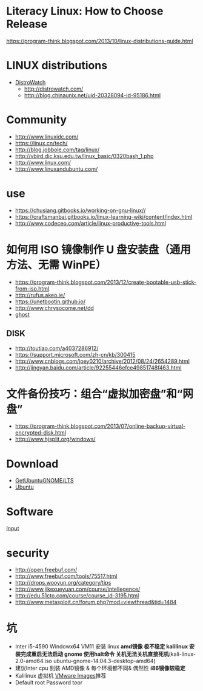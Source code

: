 # Literacy Linux: How to Choose Release
https://program-think.blogspot.com/2013/10/linux-distributions-guide.html
# LINUX distributions
* [DistroWatch](https://en.wikipedia.org/wiki/DistroWatch)
  * http://distrowatch.com/
  * http://blog.chinaunix.net/uid-20328094-id-95186.html
  
# Community
* http://www.linuxidc.com/
* https://linux.cn/tech/
* http://blog.jobbole.com/tag/linux/
* http://vbird.dic.ksu.edu.tw/linux_basic/0320bash_1.php
* http://www.linux.com/
* http://www.linuxandubuntu.com/



# use 
* https://chusiang.gitbooks.io/working-on-gnu-linux//
* https://craftsmanbai.gitbooks.io/linux-learning-wiki/content/index.html
* http://www.codeceo.com/article/linux-productive-tools.html

# 如何用 ISO 镜像制作 U 盘安装盘（通用方法、无需 WinPE）
* https://program-think.blogspot.com/2013/12/create-bootable-usb-stick-from-iso.html
* http://rufus.akeo.ie/
* https://unetbootin.github.io/
* http://www.chrysocome.net/dd
* [ghost](http://www.upanok.com/jiaocheng/15.html)

## DISK
* http://toutiao.com/a4037286912/
* https://support.microsoft.com/zh-cn/kb/300415
* http://www.cnblogs.com/joey0210/archive/2012/08/24/2654289.html
* http://jingyan.baidu.com/article/92255446efce49851748f463.html

# 文件备份技巧：组合“虚拟加密盘”和“网盘”
* https://program-think.blogspot.com/2013/07/online-backup-virtual-encrypted-disk.html
* http://www.hjsplit.org/windows/

# Download
 * [GetUbuntuGNOME/LTS](https://wiki.ubuntu.com/UbuntuGNOME/GetUbuntuGNOME/LTS)
 * [Ubuntu](http://www.ubuntu.org.cn/index_kylin)


# Software 
 [Input](http://www.zhihu.com/question/19839748)


# security
 * http://open.freebuf.com/
 * http://www.freebuf.com/tools/75517.html
 * http://drops.wooyun.org/category/tips
 * http://www.jikexueyuan.com/course/intellegence/
 * http://edu.51cto.com/course/course_id-3195.html
 * http://www.metasploit.cn/forum.php?mod=viewthread&tid=1484

# 坑
 * Inter i5-4590 Windowx64 VM11 安装 linux **amd镜像 极不稳定 kalilinux 安装完成重启无法启动 gnome 使用halt命令 关机无法关机直接死机**(kali-linux-2.0-amd64.iso ubuntu-gnome-14.04.3-desktop-amd64) 
 * 建议Inter cpu 别装 AMD镜像 & 每个环境都不同& 偶然性 **i86镜像较稳定**
 * Kalilinux 虚拟机 [VMware Images](https://www.offensive-security.com/kali-linux-vmware-arm-image-download/)推荐
  *  Default root Password toor
